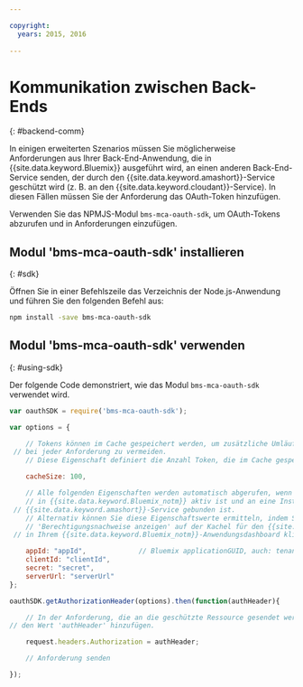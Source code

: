 ```yaml
---

copyright:
  years: 2015, 2016
  
---
```


# Kommunikation zwischen Back-Ends
{: #backend-comm}

In einigen erweiterten Szenarios müssen Sie möglicherweise Anforderungen aus Ihrer Back-End-Anwendung, die in {{site.data.keyword.Bluemix}} ausgeführt wird, an einen anderen Back-End-Service senden, der durch den {{site.data.keyword.amashort}}-Service geschützt wird (z. B. an den {{site.data.keyword.cloudant}}-Service). In diesen Fällen müssen Sie der Anforderung das OAuth-Token hinzufügen.

Verwenden Sie das NPMJS-Modul `bms-mca-oauth-sdk`, um OAuth-Tokens abzurufen und in Anforderungen einzufügen.

## Modul 'bms-mca-oauth-sdk' installieren
{: #sdk}

Öffnen Sie in einer Befehlszeile das Verzeichnis der Node.js-Anwendung und führen Sie den folgenden Befehl aus:

```Bash
npm install -save bms-mca-oauth-sdk
```

## Modul 'bms-mca-oauth-sdk' verwenden
{: #using-sdk}

Der folgende Code demonstriert, wie das Modul `bms-mca-oauth-sdk` verwendet wird.


``` JavaScript
var oauthSDK = require('bms-mca-oauth-sdk');

var options = {

	// Tokens können im Cache gespeichert werden, um zusätzliche Umläufe
 // bei jeder Anforderung zu vermeiden.
	// Diese Eigenschaft definiert die Anzahl Token, die im Cache gespeichert werden.

	cacheSize: 100,

	// Alle folgenden Eigenschaften werden automatisch abgerufen, wenn Ihre Node.js
	// in {{site.data.keyword.Bluemix_notm}} aktiv ist und an eine Instanz des
 // {{site.data.keyword.amashort}}-Service gebunden ist.
	// Alternativ können Sie diese Eigenschaftswerte ermitteln, indem Sie auf
	// 'Berechtigungsnachweise anzeigen' auf der Kachel für den {{site.data.keyword.amashort}}-Service
 // in Ihrem {{site.data.keyword.Bluemix_notm}}-Anwendungsdashboard klicken.

	appId: "appId",				// Bluemix applicationGUID, auch: tenantId
	clientId: "clientId",			
	secret: "secret",
	serverUrl: "serverUrl"
};

oauthSDK.getAuthorizationHeader(options).then(function(authHeader){

	// In der Anforderung, die an die geschützte Ressource gesendet werden soll,
// den Wert 'authHeader' hinzufügen.

	request.headers.Authorization = authHeader;

	// Anforderung senden

});

```
